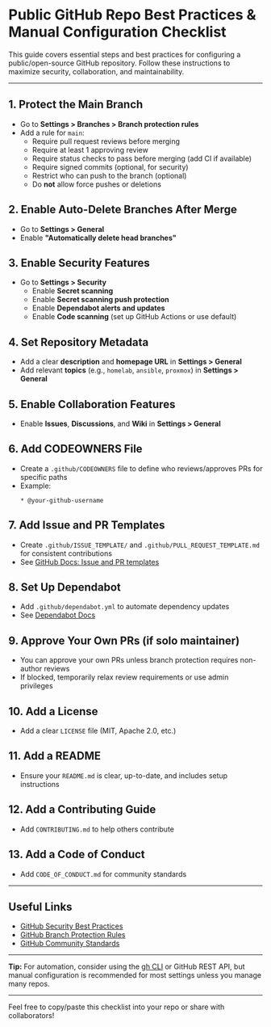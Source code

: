 # Public GitHub Repo Best Practices & Manual Configuration Checklist

This guide covers essential steps and best practices for configuring a public/open-source GitHub repository. Follow these instructions to maximize security, collaboration, and maintainability.

---

## 1. Protect the Main Branch
- Go to **Settings > Branches > Branch protection rules**
- Add a rule for `main`:
  - Require pull request reviews before merging
  - Require at least 1 approving review
  - Require status checks to pass before merging (add CI if available)
  - Require signed commits (optional, for security)
  - Restrict who can push to the branch (optional)
  - Do **not** allow force pushes or deletions

## 2. Enable Auto-Delete Branches After Merge
- Go to **Settings > General**
- Enable **"Automatically delete head branches"**

## 3. Enable Security Features
- Go to **Settings > Security**
  - Enable **Secret scanning**
  - Enable **Secret scanning push protection**
  - Enable **Dependabot alerts and updates**
  - Enable **Code scanning** (set up GitHub Actions or use default)

## 4. Set Repository Metadata
- Add a clear **description** and **homepage URL** in **Settings > General**
- Add relevant **topics** (e.g., `homelab`, `ansible`, `proxmox`) in **Settings > General**

## 5. Enable Collaboration Features
- Enable **Issues**, **Discussions**, and **Wiki** in **Settings > General**

## 6. Add CODEOWNERS File
- Create a `.github/CODEOWNERS` file to define who reviews/approves PRs for specific paths
- Example:
  ```
  * @your-github-username
  ```

## 7. Add Issue and PR Templates
- Create `.github/ISSUE_TEMPLATE/` and `.github/PULL_REQUEST_TEMPLATE.md` for consistent contributions
- See [GitHub Docs: Issue and PR templates](https://docs.github.com/en/github/building-a-strong-community/setting-up-issue-templates-for-your-repository)

## 8. Set Up Dependabot
- Add `.github/dependabot.yml` to automate dependency updates
- See [Dependabot Docs](https://docs.github.com/en/code-security/supply-chain-security/keeping-your-dependencies-updated-automatically)

## 9. Approve Your Own PRs (if solo maintainer)
- You can approve your own PRs unless branch protection requires non-author reviews
- If blocked, temporarily relax review requirements or use admin privileges

## 10. Add a License
- Add a clear `LICENSE` file (MIT, Apache 2.0, etc.)

## 11. Add a README
- Ensure your `README.md` is clear, up-to-date, and includes setup instructions

## 12. Add a Contributing Guide
- Add `CONTRIBUTING.md` to help others contribute

## 13. Add a Code of Conduct
- Add `CODE_OF_CONDUCT.md` for community standards

---

## Useful Links
- [GitHub Security Best Practices](https://docs.github.com/en/code-security)
- [GitHub Branch Protection Rules](https://docs.github.com/en/repositories/configuring-branches-and-merges-in-your-repository/branch-protection-rules)
- [GitHub Community Standards](https://github.com/communities)

---

**Tip:** For automation, consider using the [gh CLI](https://cli.github.com/) or GitHub REST API, but manual configuration is recommended for most settings unless you manage many repos.

---

Feel free to copy/paste this checklist into your repo or share with collaborators!
